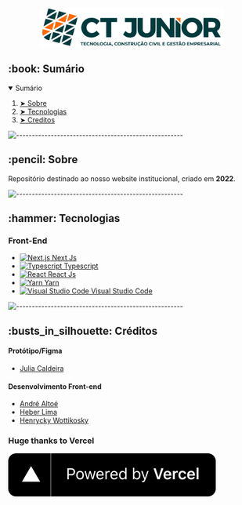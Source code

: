 <p align="center">
  <img src="./frontend/public/images/Logo_CT_Verde.svg" alt="CT Junior Logo" height="80px">
</p>

<!-- TABLE OF CONTENTS -->
<h2 id="summary"> :book: Sumário</h2>

<details open="open">
  <summary>Sumário</summary>
  <ol>
    <li><a href="#sobre"> ➤ Sobre</a></li>
    <li><a href="#tecnologias"> ➤ Tecnologias</a></li>
    <li><a href="#creditos"> ➤ Creditos</a></li>
  </ol>
</details>

![-----------------------------------------------------](https://raw.githubusercontent.com/andreasbm/readme/master/assets/lines/rainbow.png)

<!-- ABOUT THE PROJECT -->
<h2 id="sobre"> :pencil: Sobre</h2>

Repositório destinado ao nosso website institucional, criado em <b>2022</b>.

![-----------------------------------------------------](https://raw.githubusercontent.com/andreasbm/readme/master/assets/lines/rainbow.png)

<!-- ABOUT THE PROJECT -->
<h2 id="tecnologias"> :hammer: Tecnologias</h2>


### Front-End
<ul>
    <li><a href="https://nextjs.org/" title="Next.js"><img src="https://github.com/get-icon/geticon/raw/master/icons/nextjs-icon.svg" alt="Next.js" width="21px" height="21px"> Next Js</a></li>
    <li><a href="https://www.typescriptlang.org/" title="Typescript"><img src="https://github.com/get-icon/geticon/raw/master/icons/typescript-icon.svg" alt="Typescript" width="21px" height="21px"> Typescript</a></li>
    <li><a href="https://reactjs.org/" title="React"><img src="https://github.com/get-icon/geticon/raw/master/icons/react.svg" alt="React" width="21px" height="21px"> React Js</a></li>
    <li><a href="https://yarnpkg.com/" title="Yarn"><img src="https://github.com/get-icon/geticon/raw/master/icons/yarn.svg" alt="Yarn" width="21px" height="21px"> Yarn</a></li>
    <li><a href="https://code.visualstudio.com/" title="Visual Studio Code"><img src="https://github.com/get-icon/geticon/raw/master/icons/visual-studio-code.svg" alt="Visual Studio Code" width="21px" height="21px"> Visual Studio Code</a></li>
</ul>

![-----------------------------------------------------](https://raw.githubusercontent.com/andreasbm/readme/master/assets/lines/rainbow.png)

<!-- ABOUT THE PROJECT -->
<h2 id="creditos"> :busts_in_silhouette: Créditos</h2>

#### Protótipo/Figma
- [Julia Caldeira](https://www.linkedin.com/in/julia-caldeira-mendon%C3%A7a-3198bb1b0/)

#### Desenvolvimento Front-end
- [André Altoé](https://www.linkedin.com/in/andre-altoe/)
- [Heber Lima](https://www.linkedin.com/in/h%C3%A9ber-lima-silva-2796ba179/)
- [Henrycky Wottikosky](https://www.linkedin.com/in/henrycky-wottikosky-5568a0166/)

### Huge thanks to Vercel
<a target="_blank" href="https://vercel.com/?utm_source=ct-junior&utm_campaign=oss" rel="noopener noreferrer">
    <img src="./frontend/public/images/vercelPowered.svg" alt="Powered by Vercel" />
</a>
